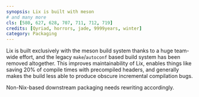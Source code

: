 ```yaml
---
synopsis: Lix is built with meson
# and many more
cls: [580, 627, 628, 707, 711, 712, 719]
credits: [Qyriad, horrors, jade, 9999years, winter]
category: Packaging
---
```


Lix is built exclusively with the meson build system thanks to a huge team-wide
effort, and the legacy `make`/`autoconf` based build system has been removed
altogether. This improves maintainability of Lix, enables things like saving
20% of compile times with precompiled headers, and generally makes the build
less able to produce obscure incremental compilation bugs.

Non-Nix-based downstream packaging needs rewriting accordingly.
